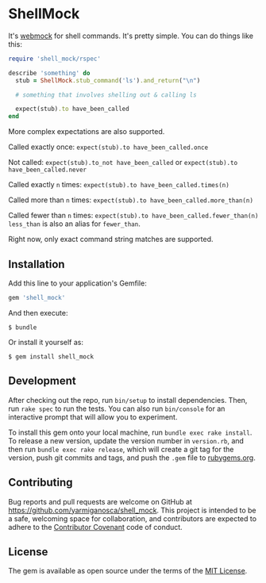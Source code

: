 # ShellMock

It's [webmock](http://github.com/bblimke/webmock) for shell commands. It's pretty simple. You can do things like this:

```ruby
require 'shell_mock/rspec'

describe 'something' do
  stub = ShellMock.stub_command('ls').and_return("\n")

  # something that involves shelling out & calling ls

  expect(stub).to have_been_called
end
```

More complex expectations are also supported.

Called exactly once: `expect(stub).to have_been_called.once`

Not called: `expect(stub).to_not have_been_called` or `expect(stub).to have_been_called.never`

Called exactly `n` times: `expect(stub).to have_been_called.times(n)`

Called more than `n` times: `expect(stub).to have_been_called.more_than(n)`

Called fewer than `n` times: `expect(stub).to have_been_called.fewer_than(n)`
`less_than` is also an alias for `fewer_than`.

Right now, only exact command string matches are supported.

## Installation

Add this line to your application's Gemfile:

```ruby
gem 'shell_mock'
```

And then execute:

    $ bundle

Or install it yourself as:

    $ gem install shell_mock

## Development

After checking out the repo, run `bin/setup` to install dependencies. Then, run `rake spec` to run the tests. You can also run `bin/console` for an interactive prompt that will allow you to experiment.

To install this gem onto your local machine, run `bundle exec rake install`. To release a new version, update the version number in `version.rb`, and then run `bundle exec rake release`, which will create a git tag for the version, push git commits and tags, and push the `.gem` file to [rubygems.org](https://rubygems.org).

## Contributing

Bug reports and pull requests are welcome on GitHub at https://github.com/yarmiganosca/shell_mock. This project is intended to be a safe, welcoming space for collaboration, and contributors are expected to adhere to the [Contributor Covenant](http://contributor-covenant.org) code of conduct.

## License

The gem is available as open source under the terms of the [MIT License](http://opensource.org/licenses/MIT).


